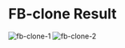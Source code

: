 # FB-clone Result

![fb-clone-1](https://user-images.githubusercontent.com/87524379/145068645-c48997bb-3f15-490c-a818-713080e9aefa.jpg)
![fb-clone-2](https://user-images.githubusercontent.com/87524379/145068656-3d82c316-572f-47c5-b44c-95b9b2c5e52d.jpg)

